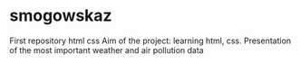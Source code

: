# smogowskaz
First repository
html
css
Aim of the project: learning html, css. Presentation of the most important weather and air pollution data  
